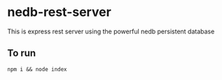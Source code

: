 # nedb-rest-server

This is express rest server using the powerful nedb persistent database

## To run
``` npm i && node index ```
